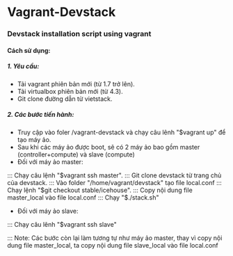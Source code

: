 Vagrant-Devstack
======================

### Devstack installation script using vagrant
#### Cách sử dụng:
##### 1. Yêu cầu:
- Tải vagrant phiên bản mới (từ 1.7 trở lên).
- Tải virtualbox phiên bản mới (từ 4.3).
- Git clone đường dẫn từ vietstack.

##### 2. Các bước tiến hành:
- Truy cập vào foler /vagrant-devstack và chạy câu lênh "$vagrant up" để tạo máy ảo.
- Sau khi các máy ảo được boot, sẽ có 2 máy ảo bao gồm master (controller+compute) và slave (compute)
- Đối với máy ảo master:

::: Chạy câu lệnh "$vagrant ssh master".
::: Git clone devstack từ trang chủ của devstack.
::: Vào folder "/home/vagrant/devstack" tạo file local.conf
::: Chạy lệnh  "$git checkout stable/icehouse".
::: Copy nội dung file master_local vào file local.conf
::: Chạy "$./stack.sh" 

- Đối với máy ảo slave:

::: Chạy câu lênh "$vagrant ssh slave"

::: Note: Các bước còn lại làm tương tự như máy ảo master, thay vì copy nội dung file master_local, ta copy nội dung 
file slave_local vào file local.conf
